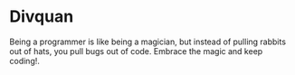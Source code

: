 # Divquan

Being a programmer is like being a magician, but instead of pulling rabbits out of hats, you pull bugs out of code. Embrace the magic and keep coding!.